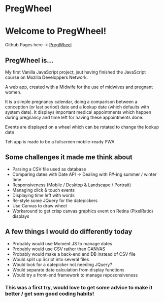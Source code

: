 # PregWheel

<h1>Welcome to PregWheel!</h1>

Github Pages here -> <a href ="https://greglabelette.github.io/PregWheel/">PregWheel</a>

<h2>PregWheel is...</h2>

My first Vanilla JavaScript project, jsut having finished the JavaScript course on Mozilla Developpers Network.

A web app, created with a Midwife for the use of midwives and pregnant women.

It is a simple pregnancy calendar, doing a comparison between a conception (or last period) date and a lookup date (which defaults with system date). It displays important medical appointments which happen during pregnancy and time left for having these appointments done.

Events are displayed on a wheel which can be rotated to change the lookup date

Teh app is made to be a fullscreen mobile-ready PWA


<h2>Some challenges it made me think about </h2>

  - Parsing a CSV file used as database
  - Comparing dates with Date API -> Dealing with F#-ing summer / winter time
  - Responsiveness (Mobile / Desktop & Landscape / Portrait)
  - Managing click & touch events
  - Displaying time left with words
  - Re-style some JQuery for the datepickers
  - Use Canvas to draw wheel
  - Workaround to get crisp canvas graphics event on Retina (PixelRatio) displays


  <h2>A few things I would do differently today </h2>

  - Probably would use Moment.JS to manage dates
  - Probably would use CSV rather than CANVAS
  - Probably would make a back-end and DB instead of CSV file
  - Would split up Script into several files
  - Would look for a datepicker not needing JQuery?
  - Would separate date calculation from display functions
  - Would try a front-end framework to manage reposonsiveness


<h3>This was a first try, would love to get some advice to make it better / get som good coding habits!</h3>